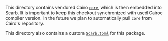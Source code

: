 This directory contains vendored Cairo [`core`], which is then embedded into Scarb.
It is important to keep this checkout synchronized with used Cairoc compiler version.
In the future we plan to automatically pull `core` from Cairo's repository.

This directory also contains a custom [`Scarb.toml`](./Scarb.toml) for this package.

[`core`]: https://github.com/starkware-libs/cairo/tree/2db4a5c96ddfcbeeadf2bf3e1ad47098e3055372/corelib
